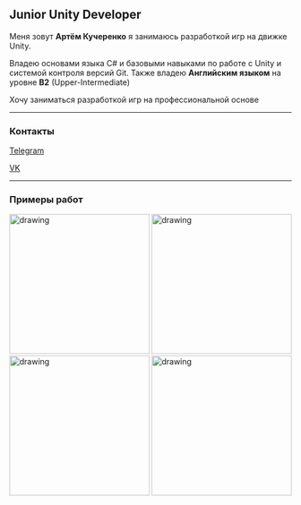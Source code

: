 ## Junior Unity Developer
Меня зовут **Артём Кучеренко** я занимаюсь разработкой игр на движке Unity.

Владею основами языка C# и базовыми навыками по работе с Unity и системой контроля версий Git. Также владею **Английским языком** на уровне **B2** (Upper-Intermediate)

Хочу заниматься разработкой игр на профессиональной основе

***

### Контакты

[Telegram](https://t.me/Happy_Cha0s)

[VK](https://vk.com/happy_cha0s)

***

### Примеры работ

<img src="Pir_1.gif" alt="drawing" width="250"/> <img src="Pir_3.gif" alt="drawing" width="250"/>
<img src="Pir_5.gif" alt="drawing" width="250"/> <img src="Pir_4.gif" alt="drawing" width="250"/>
